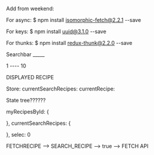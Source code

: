 Add from weekend:

For async:
$ npm install isomorphic-fetch@2.2.1 --save

For keys:
$ npm install uuid@3.1.0 --save

For thunks:
$ npm install redux-thunk@2.2.0 --save




Searchbar _____

1 ---- 10


DISPLAYED RECIPE



Store:
  currentSearchRecipes:
  currentRecipe:


State tree??????

myRecipesById: {

},
currentSearchRecipes: {

},
selec: 0




FETCHRECIPE --> SEARCH_RECIPE --> true
            --> FETCH API
